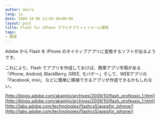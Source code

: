 ```yaml
---
author: akira
lang: ja
date: 2009-10-06 13:03:16+00:00
layout: post
title: Flash for iPhone でマルチプラットフォーム環境
tags:
- 開発
---
```


Adobe から Flash を iPhone のネイティブアプリに変換するソフトが出るようです。

これにより、Flash でアプリを作成しておけば、携帯アプリ市場がある「iPhone, Android, BlackBerry, GREE, モバゲー」そして、WEBアプリの「Facebook,  mixi」 などに簡単に移植できるアプリが作成できるかもしれない。

[http://blogs.adobe.com/akamijo/archives/2009/10/flash_professio_1.html](http://blogs.adobe.com/akamijo/archives/2009/10/flash_professio_1.html)
[http://labs.adobe.com/technologies/flashcs5/appsfor_iphone/](http://labs.adobe.com/technologies/flashcs5/appsfor_iphone/)
